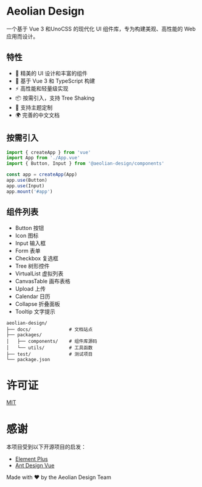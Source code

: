 # Aeolian Design

一个基于 Vue 3 和UnoCSS 的现代化 UI 组件库，专为构建美观、高性能的 Web 应用而设计。

## 特性

- 🌈 精美的 UI 设计和丰富的组件
- 🚀 基于 Vue 3 和 TypeScript 构建
- ⚡ 高性能和轻量级实现
- 📦 按需引入，支持 Tree Shaking
- 🎨 支持主题定制
- 🌍 完善的中文文档

## 按需引入

```ts
import { createApp } from 'vue'
import App from './App.vue'
import { Button, Input } from '@aeolian-design/components'

const app = createApp(App)
app.use(Button)
app.use(Input)
app.mount('#app')
```

## 组件列表
- Button 按钮
- Icon 图标
- Input 输入框
- Form 表单
- Checkbox 复选框
- Tree 树形控件
- VirtualList 虚拟列表
- CanvasTable 画布表格
- Upload 上传
- Calendar 日历
- Collapse 折叠面板
- Tooltip 文字提示


```
aeolian-design/
├── docs/              # 文档站点
├── packages/
│   ├── components/    # 组件库源码
│   └── utils/         # 工具函数
├── test/              # 测试项目
└── package.json
```


# 许可证
[MIT](LICENSE.txt)

# 感谢
本项目受到以下开源项目的启发：

- [Element Plus](https://element-plus.org/zh-CN/)
- [Ant Design Vue](https://www.antdv.com/docs/vue/introduce-cn)

Made with ❤️ by the Aeolian Design Team